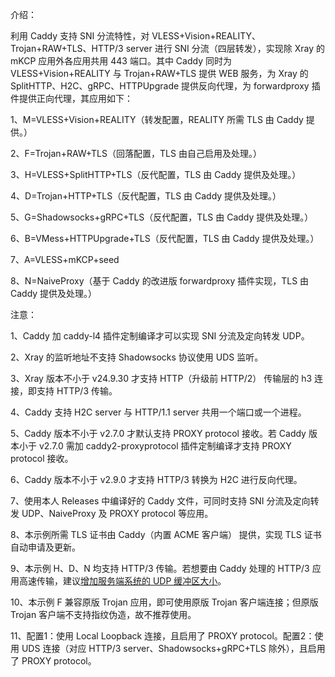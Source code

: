 介绍：

利用 Caddy 支持 SNI 分流特性，对 VLESS+Vision+REALITY、Trojan+RAW+TLS、HTTP/3 server 进行 SNI 分流（四层转发），实现除 Xray 的 mKCP 应用外各应用共用 443 端口。其中 Caddy 同时为 VLESS+Vision+REALITY 与 Trojan+RAW+TLS 提供 WEB 服务，为 Xray 的 SplitHTTP、H2C、gRPC、HTTPUpgrade 提供反向代理，为 forwardproxy 插件提供正向代理，其应用如下：

1、M=VLESS+Vision+REALITY（转发配置，REALITY 所需 TLS 由 Caddy 提供。）

2、F=Trojan+RAW+TLS（回落配置，TLS 由自己启用及处理。）

3、H=VLESS+SplitHTTP+TLS（反代配置，TLS 由 Caddy 提供及处理。）

4、D=Trojan+HTTP+TLS（反代配置，TLS 由 Caddy 提供及处理。）

5、G=Shadowsocks+gRPC+TLS（反代配置，TLS 由 Caddy 提供及处理。）

6、B=VMess+HTTPUpgrade+TLS（反代配置，TLS 由 Caddy 提供及处理。）

7、A=VLESS+mKCP+seed

8、N=NaiveProxy（基于 Caddy 的改进版 forwardproxy 插件实现，TLS 由 Caddy 提供及处理。）

注意：

1、Caddy 加 caddy-l4 插件定制编译才可以实现 SNI 分流及定向转发 UDP。

2、Xray 的监听地址不支持 Shadowsocks 协议使用 UDS 监听。

3、Xray 版本不小于 v24.9.30 才支持 HTTP（升级前 HTTP/2） 传输层的 h3 连接，即支持 HTTP/3 传输。

4、Caddy 支持 H2C server 与 HTTP/1.1 server 共用一个端口或一个进程。

5、Caddy 版本不小于 v2.7.0 才默认支持 PROXY protocol 接收。若 Caddy 版本小于 v2.7.0 需加 caddy2-proxyprotocol 插件定制编译才支持 PROXY protocol 接收。

6、Caddy 版本不小于 v2.9.0 才支持 HTTP/3 转换为 H2C 进行反向代理。

7、使用本人 Releases 中编译好的 Caddy 文件，可同时支持 SNI 分流及定向转发 UDP、NaiveProxy 及 PROXY protocol 等应用。

8、本示例所需 TLS 证书由 Caddy（内置 ACME 客户端） 提供，实现 TLS 证书自动申请及更新。

9、本示例 H、D、N 均支持 HTTP/3 传输。若想要由 Caddy 处理的 HTTP/3 应用高速传输，建议[增加服务端系统的 UDP 缓冲区大小](https://github.com/quic-go/quic-go/wiki/UDP-Buffer-Sizes)。

10、本示例 F 兼容原版 Trojan 应用，即可使用原版 Trojan 客户端连接；但原版 Trojan 客户端不支持指纹伪造，故不推荐使用。

11、配置1：使用 Local Loopback 连接，且启用了 PROXY protocol。配置2：使用 UDS 连接（对应 HTTP/3 server、Shadowsocks+gRPC+TLS 除外），且启用了 PROXY protocol。
